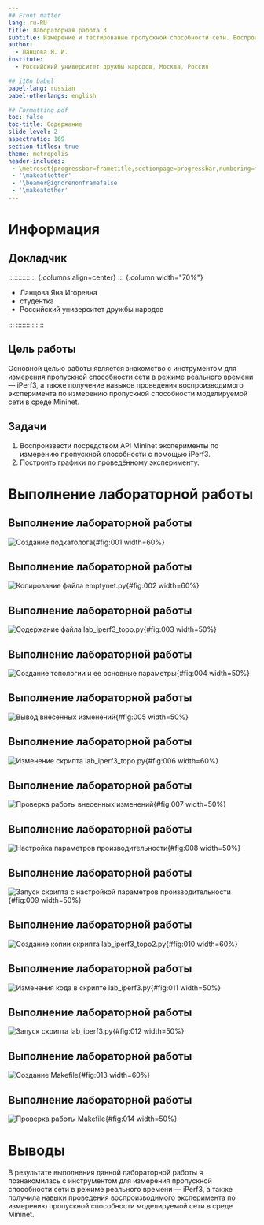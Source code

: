 ```yaml
---
## Front matter
lang: ru-RU
title: Лабораторная работа 3
subtitle: Измерение и тестирование пропускной способности сети. Воспроизводимый эксперимент
author:
  - Ланцова Я. И.
institute:
  - Российский университет дружбы народов, Москва, Россия

## i18n babel
babel-lang: russian
babel-otherlangs: english

## Formatting pdf
toc: false
toc-title: Содержание
slide_level: 2
aspectratio: 169
section-titles: true
theme: metropolis
header-includes:
 - \metroset{progressbar=frametitle,sectionpage=progressbar,numbering=fraction}
 - '\makeatletter'
 - '\beamer@ignorenonframefalse'
 - '\makeatother'
---
```


# Информация

## Докладчик

:::::::::::::: {.columns align=center}
::: {.column width="70%"}

  * Ланцова Яна Игоревна
  * студентка
  * Российский университет дружбы народов

:::
::::::::::::::

## Цель работы

Основной целью работы является знакомство с инструментом для измерения пропускной способности сети в режиме реального времени — iPerf3, а также получение навыков проведения воспроизводимого эксперимента по измерению пропускной способности моделируемой сети в среде Mininet.

## Задачи

1. Воспроизвести посредством API Mininet эксперименты по измерению пропускной способности с помощью iPerf3.
2. Построить графики по проведённому эксперименту.

# Выполнение лабораторной работы

## Выполнение лабораторной работы

![Создание подкатолога](image/1.png){#fig:001 width=60%}

## Выполнение лабораторной работы

![Копирование файла emptynet.py](image/2.png){#fig:002 width=60%}

## Выполнение лабораторной работы

![Содержание файла lab_iperf3_topo.py](image/3.png){#fig:003 width=50%}

## Выполнение лабораторной работы

![Создание топологии и ее основные параметры](image/4.png){#fig:004 width=50%}

## Выполнение лабораторной работы

![Вывод внесенных изменений](image/5.png){#fig:005 width=50%}

## Выполнение лабораторной работы

![Изменение скрипта lab_iperf3_topo.py](image/6.png){#fig:006 width=60%}

## Выполнение лабораторной работы

![Проверка работы внесенных изменений](image/7.png){#fig:007 width=50%}

## Выполнение лабораторной работы

![Настройка параметров производительности](image/8.png){#fig:008 width=50%}

## Выполнение лабораторной работы

![Запуск скрипта с настройкой параметров производительности](image/9.png){#fig:009 width=50%}

## Выполнение лабораторной работы

![Создание копии скрипта lab_iperf3_topo2.py](image/10.png){#fig:010 width=60%}

## Выполнение лабораторной работы

![Изменения кода в скрипте lab_iperf3.py](image/11.png){#fig:011 width=50%}

## Выполнение лабораторной работы

![Запуск скрипта lab_iperf3.py](image/12.png){#fig:012 width=50%}

## Выполнение лабораторной работы

![Создание Makefile](image/13.png){#fig:013 width=60%}

## Выполнение лабораторной работы

![Проверка работы Makefile](image/14.png){#fig:014 width=50%}

# Выводы

В результате выполнения данной лабораторной работы я познакомилась с инструментом для измерения пропускной способности сети в режиме реального времени — iPerf3, а также получила навыки проведения воспроизводимого эксперимента по измерению пропускной способности моделируемой сети в среде Mininet.
